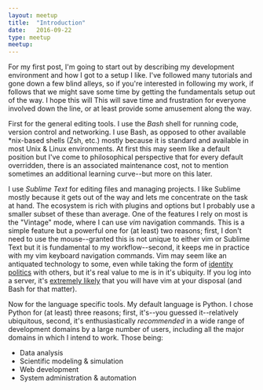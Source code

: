 ```yaml
---
layout: meetup
title:  "Introduction"
date:   2016-09-22
type: meetup
meetup: 
---
```


For my first post, I'm going to start out by describing my development environment and how I got to a setup I like.
I've followed many tutorials and gone down a few blind alleys, so if you're interested in following my work, if follows that we might save some time by getting the fundamentals setup out of the way. I hope this will This will save time and frustration for everyone involved down the line, or at least provide some amusement along the way.

First for the general editing tools. I use the *Bash* shell for running code, version control and networking.
I use Bash, as opposed to other available *nix-based shells (Zsh, etc.) mostly because it is standard and available in most Unix & Linux environments. At first this may seem like a default position but I've come to philosophical perspective that for every default overridden, there is an associated maintenance cost, not to mention sometimes an additional learning curve--but more on this later.

I use *Sublime Text* for editing files and managing projects. I like Sublime mostly because it gets out of the way and lets me concentrate on the task at hand. The ecosystem is rich with plugins and options but I probably use a smaller subset of these than average.
One of the features I rely on most is the "Vintage" mode, where I can use *vim* navigation commands.
This is a simple feature but a powerful one for (at least) two reasons; first, I don't need to use the mouse--granted this is not unique to either vim or Sublime Text but it is fundamental to my workflow--second, it keeps me in practice with my vim keyboard navigation commands. Vim may seem like an antiquated technology to some, even while taking the form of [identity politics](https://en.wikipedia.org/wiki/Identity_politics) with others, but it's real value to me is in it's ubiquity. If you log into a server, it's [extremely likely](https://en.wikipedia.org/wiki/Usage_share_of_operating_systems#Public_servers_on_the_Internet) that you will have vim at your disposal (and Bash for that matter).

Now for the language specific tools. My default language is Python. I chose Python for (at least) three reasons; first, it's--you guessed it--relatively ubiquitous, second, it's enthusiastically *recommended* in a wide range of development domains by a large number of users, including all the major domains in which I intend to work. Those being:
- Data analysis
- Scientific modeling & simulation
- Web development
- System administration & automation

